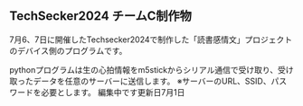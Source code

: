 ## TechSecker2024 チームC制作物

7月6、7日に開催したTechsecker2024で制作した「読書感情文」プロジェクトのデバイス側のプログラムです。

pythonプログラムは生の心拍情報をm5stickからシリアル通信で受け取り、受け取ったデータを任意のサーバーに送信します。
※サーバーのURL、SSID、パスワードを必要とします。
編集中です更新日7月1日
